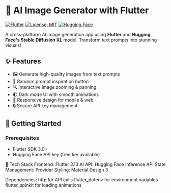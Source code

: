 # 🎨 AI Image Generator with Flutter

[![Flutter](https://img.shields.io/badge/Flutter-%2302569B.svg?style=for-the-badge&logo=Flutter&logoColor=white)](https://flutter.dev)
[![License: MIT](https://img.shields.io/badge/License-MIT-yellow.svg)](https://opensource.org/licenses/MIT)
[![Hugging Face](https://img.shields.io/badge/%F0%9F%A4%97-Hugging%20Face-ffd21f)](https://huggingface.co)

A cross-platform AI image generation app using **Flutter** and **Hugging Face's Stable Diffusion XL** model. Transform text prompts into stunning visuals!

## ✨ Features

- 🖼️ Generate high-quality images from text prompts
- 🎲 Random prompt inspiration button
- 🔍 Interactive image zooming & panning
- 🌓 Dark mode UI with smooth animations
- 📱 Responsive design for mobile & web
- 🔒 Secure API key management

## 🚀 Getting Started

### Prerequisites
- Flutter SDK 3.0+
- Hugging Face API key (free tier available)

🤖 Tech Stack
Frontend: Flutter 3.13
AI API: Hugging Face Inference API
State Management: Provider
Styling: Material Design 3

Dependencies:
http for API calls
flutter_dotenv for environment variables
flutter_spinkit for loading animations
